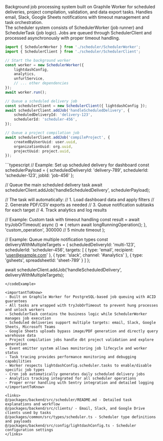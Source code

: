 <summary>
Background job processing system built on Graphile Worker for scheduled deliveries, project compilation, validation, and data export tasks. Handles email, Slack, Google Sheets notifications with timeout management and task orchestration.
</summary>

<howToUse>
The scheduler system consists of SchedulerWorker (job runner) and SchedulerTask (job logic). Jobs are queued through SchedulerClient and processed asynchronously with proper timeout handling.

```typescript
import { SchedulerWorker } from './scheduler/SchedulerWorker';
import { SchedulerClient } from './scheduler/SchedulerClient';

// Start the background worker
const worker = new SchedulerWorker({
    lightdashConfig,
    analytics,
    unfurlService,
    // ... other dependencies
});
await worker.run();

// Queue a scheduled delivery job
const schedulerClient = new SchedulerClient({ lightdashConfig });
await schedulerClient.addJob('handleScheduledDelivery', {
    scheduledDeliveryId: 'delivery-123',
    schedulerId: 'scheduler-456',
});

// Queue a project compilation job
await schedulerClient.addJob('compileProject', {
    createdByUserUuid: user.uuid,
    organizationUuid: org.uuid,
    projectUuid: project.uuid,
});
```

</howToUse>

<codeExample>
```typescript
// Example: Set up scheduled delivery for dashboard
const schedulerPayload = {
    scheduledDeliveryId: 'delivery-789',
    schedulerId: 'scheduler-123',
    jobId: 'job-456'
};

// Queue the main scheduled delivery task
await schedulerClient.addJob('handleScheduledDelivery', schedulerPayload);

// The task will automatically:
// 1. Load dashboard data and apply filters
// 2. Generate PDF/CSV exports as needed
// 3. Queue notification subtasks for each target
// 4. Track analytics and log results

// Example: Custom task with timeout handling
const result = await tryJobOrTimeout(
async () => {
return await longRunningOperation();
},
'custom_operation',
300000 // 5 minute timeout
);

// Example: Queue multiple notification types
const deliveryWithMultipleTargets = {
scheduledDeliveryId: 'multi-123',
schedulerId: 'scheduler-456',
targets: [
{ type: 'email', recipient: 'user@example.com' },
{ type: 'slack', channel: '#analytics' },
{ type: 'gsheets', spreadsheetId: 'sheet-789' }
]
};

await schedulerClient.addJob('handleScheduledDelivery', deliveryWithMultipleTargets);

```
</codeExample>

<importantToKnow>
- Built on Graphile Worker for PostgreSQL-based job queuing with ACID guarantees
- All tasks are wrapped with tryJobOrTimeout to prevent hung processes and unlock workers
- SchedulerTask contains the business logic while SchedulerWorker manages job execution
- Scheduled deliveries support multiple targets: email, Slack, Google Sheets, Microsoft Teams
- Google Sheets uploads bypass image/PDF generation and directly query warehouse data
- Project compilation jobs handle dbt project validation and explore generation
- Event emitter system allows monitoring job lifecycle and worker status
- Task tracing provides performance monitoring and debugging capabilities
- Worker respects lightdashConfig.scheduler.tasks to enable/disable specific job types
- Cron job automatically generates daily scheduled delivery jobs
- Analytics tracking integrated for all scheduler operations
- Proper error handling with Sentry integration and detailed logging
</importantToKnow>

<links>
@/packages/backend/src/scheduler/README.md - Detailed task explanations and workflow
@/packages/backend/src/clients/ - Email, Slack, and Google Drive clients used by tasks
@/packages/common/src/types/scheduler.ts - Scheduler type definitions and payloads
@/packages/backend/src/config/lightdashConfig.ts - Scheduler configuration settings
</links>
```
